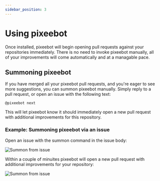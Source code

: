 ```yaml
---
sidebar_position: 3
---
```


# Using pixeebot

Once installed, pixeebot will begin opening pull requests against your repositories immediately. There is no need to invoke pixeebot manually, all of your improvements will come automatically and at a managable pace.

## Summoning pixeebot

If you have merged all your pixeebot pull requests, and you're eager to see more suggestions, you can summon pixeebot manually. Simply reply to a pull request, or open an issue with the following text:

`@pixeebot next`

This will let pixeebot know it should immediately open a new pull request with additional improvements for this repository.

### Example: Summoning pixeebot via an issue

Open an issue with the summon command in the issue body:

![Summon from issue](/img/summon1.png)

Within a couple of minuites pixeebot will open a new pull request with additional improvements for your repository:

![Summon from issue](/img/summon3.png)
